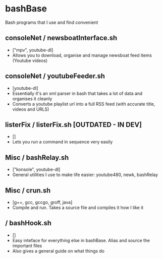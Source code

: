 # bashBase
Bash programs that I use and find convenient

## consoleNet / newsboatInterface.sh
 - ["mpv", youtube-dl]
 - Allows you to download, organise and manage newsboat feed items (Youtube videos)

## consoleNet / youtubeFeeder.sh
 - [youtube-dl]
 - Essentially it's an xml parser in bash that takes a lot of data and organises it cleanly
 - Converts a youtube playlist url into a full RSS feed (with accurate title, videos and URLS)

## listerFix / listerFix.sh [OUTDATED - IN DEV]
 - []
 - Lets you run a command in sequence very easily

## Misc / bashRelay.sh
 - ["konsole", youtube-dl]
 - General utilities I use to make life easier: youtube480, newk, bashRelay

## Misc / crun.sh
 - [g++, gcc, gccgo, groff, java] 
 - Compile and run. Takes a source file and compiles it how I like it

## / bashHook.sh
 - []
 - Easy inteface for everything else in bashBase. Alias and source the important files
 - Also gives a general guide on what things do
